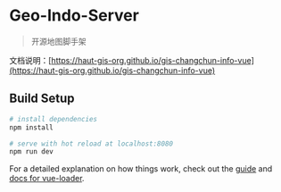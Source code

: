 # Geo-Indo-Server

> 开源地图脚手架

文档说明：[https://haut-gis-org.github.io/gis-changchun-info-vue](https://haut-gis-org.github.io/gis-changchun-info-vue)

## Build Setup

``` bash
# install dependencies
npm install

# serve with hot reload at localhost:8080
npm run dev

```
For a detailed explanation on how things work, check out the [guide](http://vuejs-templates.github.io/webpack/) and [docs for vue-loader](http://vuejs.github.io/vue-loader).
